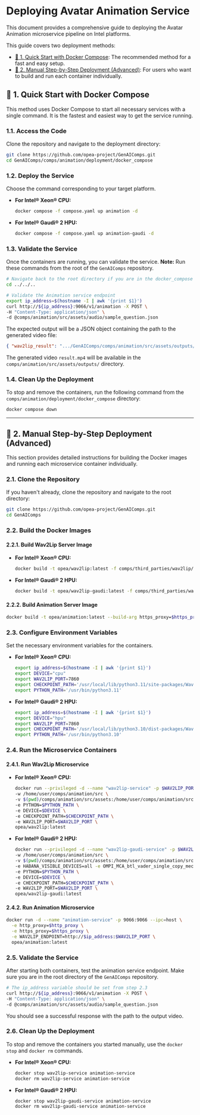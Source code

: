 # Deploying Avatar Animation Service

This document provides a comprehensive guide to deploying the Avatar Animation microservice pipeline on Intel platforms.

This guide covers two deployment methods:

- [🚀 1. Quick Start with Docker Compose](#-1-quick-start-with-docker-compose): The recommended method for a fast and easy setup.
- [🚀 2. Manual Step-by-Step Deployment (Advanced)](#-2-manual-step-by-step-deployment-advanced): For users who want to build and run each container individually.

## 🚀 1. Quick Start with Docker Compose

This method uses Docker Compose to start all necessary services with a single command. It is the fastest and easiest way to get the service running.

### 1.1. Access the Code

Clone the repository and navigate to the deployment directory:

```bash
git clone https://github.com/opea-project/GenAIComps.git
cd GenAIComps/comps/animation/deployment/docker_compose
```

### 1.2. Deploy the Service

Choose the command corresponding to your target platform.

- **For Intel® Xeon® CPU:**

  ```bash
  docker compose -f compose.yaml up animation -d
  ```

- **For Intel® Gaudi® 2 HPU:**
  ```bash
  docker compose -f compose.yaml up animation-gaudi -d
  ```

### 1.3. Validate the Service

Once the containers are running, you can validate the service. **Note:** Run these commands from the root of the `GenAIComps` repository.

```bash
# Navigate back to the root directory if you are in the docker_compose folder
cd ../../..

# Validate the Animation service endpoint
export ip_address=$(hostname -I | awk '{print $1}')
curl http://${ip_address}:9066/v1/animation -X POST \
-H "Content-Type: application/json" \
-d @comps/animation/src/assets/audio/sample_question.json
```

The expected output will be a JSON object containing the path to the generated video file:

```json
{ "wav2lip_result": ".../GenAIComps/comps/animation/src/assets/outputs/result.mp4" }
```

The generated video `result.mp4` will be available in the `comps/animation/src/assets/outputs/` directory.

### 1.4. Clean Up the Deployment

To stop and remove the containers, run the following command from the `comps/animation/deployment/docker_compose` directory:

```bash
docker compose down
```

---

## 🚀 2. Manual Step-by-Step Deployment (Advanced)

This section provides detailed instructions for building the Docker images and running each microservice container individually.

### 2.1. Clone the Repository

If you haven't already, clone the repository and navigate to the root directory:

```bash
git clone https://github.com/opea-project/GenAIComps.git
cd GenAIComps
```

### 2.2. Build the Docker Images

#### 2.2.1. Build Wav2Lip Server Image

- **For Intel® Xeon® CPU:**
  ```bash
  docker build -t opea/wav2lip:latest -f comps/third_parties/wav2lip/src/Dockerfile .
  ```
- **For Intel® Gaudi® 2 HPU:**
  ```bash
  docker build -t opea/wav2lip-gaudi:latest -f comps/third_parties/wav2lip/src/Dockerfile.intel_hpu .
  ```

#### 2.2.2. Build Animation Server Image

```bash
docker build -t opea/animation:latest --build-arg https_proxy=$https_proxy --build-arg http_proxy=$http_proxy -f comps/animation/src/Dockerfile .
```

### 2.3. Configure Environment Variables

Set the necessary environment variables for the containers.

- **For Intel® Xeon® CPU:**

  ```bash
  export ip_address=$(hostname -I | awk '{print $1}')
  export DEVICE="cpu"
  export WAV2LIP_PORT=7860
  export CHECKPOINT_PATH='/usr/local/lib/python3.11/site-packages/Wav2Lip/checkpoints/wav2lip_gan.pth'
  export PYTHON_PATH='/usr/bin/python3.11'
  ```

- **For Intel® Gaudi® 2 HPU:**
  ```bash
  export ip_address=$(hostname -I | awk '{print $1}')
  export DEVICE="hpu"
  export WAV2LIP_PORT=7860
  export CHECKPOINT_PATH='/usr/local/lib/python3.10/dist-packages/Wav2Lip/checkpoints/wav2lip_gan.pth'
  export PYTHON_PATH='/usr/bin/python3.10'
  ```

### 2.4. Run the Microservice Containers

#### 2.4.1. Run Wav2Lip Microservice

- **For Intel® Xeon® CPU:**

  ```bash
  docker run --privileged -d --name "wav2lip-service" -p $WAV2LIP_PORT:$WAV2LIP_PORT --ipc=host \
  -w /home/user/comps/animation/src \
  -v $(pwd)/comps/animation/src/assets:/home/user/comps/animation/src/assets \
  -e PYTHON=$PYTHON_PATH \
  -e DEVICE=$DEVICE \
  -e CHECKPOINT_PATH=$CHECKPOINT_PATH \
  -e WAV2LIP_PORT=$WAV2LIP_PORT \
  opea/wav2lip:latest
  ```

- **For Intel® Gaudi® 2 HPU:**
  ```bash
  docker run --privileged -d --name "wav2lip-gaudi-service" -p $WAV2LIP_PORT:$WAV2LIP_PORT --runtime=habana --cap-add=sys_nice --ipc=host \
  -w /home/user/comps/animation/src \
  -v $(pwd)/comps/animation/src/assets:/home/user/comps/animation/src/assets \
  -e HABANA_VISIBLE_DEVICES=all -e OMPI_MCA_btl_vader_single_copy_mechanism=none \
  -e PYTHON=$PYTHON_PATH \
  -e DEVICE=$DEVICE \
  -e CHECKPOINT_PATH=$CHECKPOINT_PATH \
  -e WAV2LIP_PORT=$WAV2LIP_PORT \
  opea/wav2lip-gaudi:latest
  ```

#### 2.4.2. Run Animation Microservice

```bash
docker run -d --name "animation-service" -p 9066:9066 --ipc=host \
  -e http_proxy=$http_proxy \
  -e https_proxy=$https_proxy \
  -e WAV2LIP_ENDPOINT=http://$ip_address:$WAV2LIP_PORT \
  opea/animation:latest
```

### 2.5. Validate the Service

After starting both containers, test the animation service endpoint. Make sure you are in the root directory of the `GenAIComps` repository.

```bash
# The ip_address variable should be set from step 2.3
curl http://${ip_address}:9066/v1/animation -X POST \
-H "Content-Type: application/json" \
-d @comps/animation/src/assets/audio/sample_question.json
```

You should see a successful response with the path to the output video.

### 2.6. Clean Up the Deployment

To stop and remove the containers you started manually, use the `docker stop` and `docker rm` commands.

- **For Intel® Xeon® CPU:**

  ```bash
  docker stop wav2lip-service animation-service
  docker rm wav2lip-service animation-service
  ```

- **For Intel® Gaudi® 2 HPU:**
  ```bash
  docker stop wav2lip-gaudi-service animation-service
  docker rm wav2lip-gaudi-service animation-service
  ```
